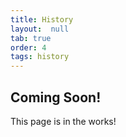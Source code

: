 ```yaml
---
title: History
layout:  null
tab: true
order: 4
tags: history
---
```


## Coming Soon!

This page is in the works!
